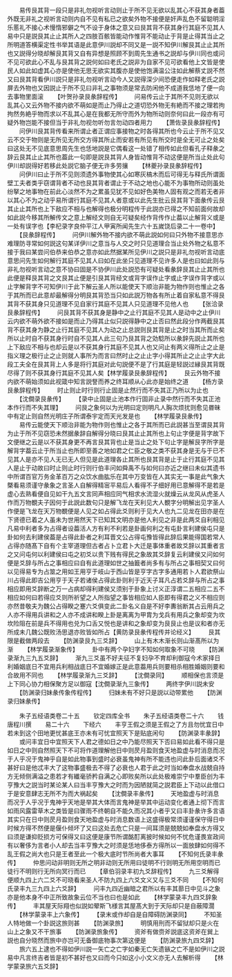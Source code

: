 <!-- { "loadSidebar": true } -->
　　易传艮其背一段只是非礼勿视听言动则止于所不见无欲以乱其心不获其身者葢外既无非礼之视听言动则内自不见有私已之欲矣外物不接便是奸声乱色不留聪明淫乐慝礼不接心术慢惰邪僻之气不设于身体之意又曰艮其背不获其身行其庭不见其人易中只是説艮其止止其所人之四肢百骸皆能动作惟背不能动止于背是止得其当止之所明道答横渠定性书举其语是此意伊川説却不同又是一説不知伊川解艮其止止其所也又説得分晓却解艮其背又自有异想是照顾不到周先生通书之説却与伊川同也或问不见可欲此心不乱与艮其背之説何如曰老氏之説非为自家不见可欲看他上文皆是使民人如此如虚其心亦是使他无思无欲实其腹亦是使他饱满温公注如此解蔡丈説不然又曰艮其背看伊川説只是非礼勿视听言动今人又説得深少间恐便走作如释老氏之説屏去外物也又因説止于所不见曰非礼之事物须是常去防闲他不成道我恁地了便一向去事物里面滚
　　【叶贺孙录艮彖辞程传】
　　问易传云止于其所不见则无欲以乱其心又云外物不接内欲不萌如是而止乃得止之道切恐外物无有絶而不接之理若拘拘然务絶乎物而求以不乱其心是在我都无所守而外为物所动则奈何曰此一段亦有可疑外物岂能不接但当于非礼勿视勿听勿言勿动四者用力
　　【萧佐录艮彖辞程传】
　　问伊川艮其背传看来所谓止者正谓应事接物之时各得其所也今云止于所不见又云不交于物则是无所见无所交方得其所止而安若有所见有所交时是全无可止之处矣曰这处无不见底意思周先生也恁地説是它偶看这一处错了相传如此但看孔子释彖之辞云艮其止止其所也葢此一句即是説艮其背人身皆动惟背不动这便是所当止处此句伊川却説得好若移此处説它脑子便无许多劳攘
　　【林夔孙录艮彖辞程传】
　　问伊川曰止于所不见则须遗外事物使其心如寒灰槁木而后可得无与释氏所谓面壁工夫者类乎窃谓背者不动也艮其背者谓止于不动之地也心能不为事物所动则虽处纷拏之地事物在前此心淡然不为之累虽见犹不见如好色美物人固有观之而若无者非以其心不为之动乎易所谓行其庭不见其人者意或以此先生批云艮其背下面彖传云艮其止止其所也上下敌应不相与也解得也极分明程传于此説亦已得之不知前面何故却如此説今移其所解传文之意上解经文则自无可疑矣经作背传作止葢以止解背义或是一处有误字也【李杞录字良仲平江人甲寅所闻先生六十五嵗饶后录二十一卷中】
　　【艮彖辞程传】
　　问伊川解外物不接内欲不萌此説如何曰只外物不接意思亦难理防寻常如何説这句某详伊川之意当与人交之时只见道理合当止处外物之私意不接于我曰某尝问伯恭来伯恭之意亦如此然据某所见伊川之説只是非礼勿视听言动底意思问先生如何解行其庭不见其人曰如在此坐只见道理不见许多人是也曰如此则与非礼勿视听言动之意不协曰固是不协伊川此处説恐有可疑处看彖辞艮其止止其所也此便是释艮其背之文艮其止便是引艮其背经文或背字误作止字或止字误作背字或以止字解背字不可知伊川于此下解云圣人所以能使天下顺治非能为物作则也惟止之各于其所而已此意却最解得分明艮其背恐当只如此説万物各有所止着自家私意不得艮其背不获其身只见道理不见自家行其庭不见其人只见道理不见他人也
　　【张洽录艮彖辞程传】
　　问艮其背不获其身是静中之止行其庭不见其人是动中之止伊川云内欲不萌外欲不接如是而止乃得其止似只説得静中之止否曰然此段分作两截艮其背不获其身为静之止行其庭不见其人为动之止总説则艮其背是止之时当其所而止矣所以止时自不获其身行时自不见其人此三句乃艮其背之効騐所以彖辞先説止其所也上下敌应不相与也却云是以不获其身行其庭不见其人也又问止有两义得所止之止是指义理之极行止之止则就人事所为而言曰然时止之止止字小得其所止之止止字大此段工夫全在艮其背上人多是将行其庭对此句説便不是了行其庭是轻説过縁艮其背既尽得了则不获其身行其庭不见其人矣【林学履录艮彖辞程传】
　　艮云外物不接内欲不萌始须如此视箴中知言説詧而养之终耳顺从心此亦是始终之道
　　【杨方录艮彖辞程传】
　　时止则止时行则行止固是止然行而不失其正乃所以为止也
　　【沈僴录艮彖传】
　　【录中止固是止池本作行固非止录中然行而不失其正池本作行而不失其理】
　　问艮之象何以为光明曰定则明凡人胸次烦扰则愈见昬昧中有定止则自然光明庄子所谓泰宇定而天光发是也
　　【林学履录艮彖传】
　　易传云能使天下顺治非能为物作则也惟止之各于其所而已此説甚当至谓艮其背为止于所不见窃恐未然据彖辞自解得分晓曰艮其止止其所也上句止字便是背字故下文便继之云是以不获其身更不再言艮其背也止是当止之处下句止字是解艮字所字是解背字葢云止于所当止也所即至善之地如君之仁臣之敬之类不获其身是无与于已不见其人是亦不见人无已无人但见是此道理各止其所也艮其背是止于止行其庭不见其人是止于动故曰时止则止时行则行伯丰问如舜禹不与如何曰亦近之继曰未似其遗书中所谓百官万务金革百万之众饮水曲肱乐在其中万变皆在人其实无一事是此气象大槩看易须谨守彖象之言圣人自解得精宻平易后人看得不子细好用已意解得不是若是虚心去熟看便自见如干九五文言同声相应同气相求水流湿火就燥云从龙风从虎圣人作而万物覩夫子因何于此説此数句只是解飞龙在天利见大人覩字分明解出见字圣人作便是飞龙在天万物覩便是人见之如占得此爻则利于见大人也九二见龙在田亦是在下贤德已着之人虽未为世用然天下已知其文明亦是他人利见之非是此两爻自利相见凡易中利者多为占得者设葢活人方有利不利若是卦画何利之有屯卦言利建侯屯只是卦如何去利建侯葢是占得此卦者之利耳晋文公占得屯豫皆得此辞后果能得国若常人占得亦随髙下自有个主宰道理但古者占卜立君卜大迁是事体重者故爻辞以其重者言之又问屯何以利建侯曰屯之初爻以贵下贱有得民之象故其爻辞复云利建侯又问如何便是爻辞与所占之事相应曰自有此道理如世之抽籖者尚多有与所占之事相契又曰何以见得易专为占筮之用如王用亨于岐山于西山皆是亨字古字多通用若卜人君欲祭山川占得此即吉公用亨于天子若诸侯占得此卦则利于近天子耳凡占若爻辞与所占之事相应即用爻辞断之万一占病却得利建侯又须别于卦象上讨义正淳谓二五相应二五不相应如何曰若得应爻则所祈望之人所指望之事皆相应如人臣即有得君之义不相应则亦然昔敬夫为魏公占得睽之蹇六爻俱变此二卦名义自是不好李夀翁断其占云用兵之人亦不得用兵讲和之人亦不成讲和睽上卦是离离为甲胄为戈兵有用兵之象却变为坎坎险阻在前是兵不得用也兑为口舌又悦也是讲和之象却变为艮艮止也是议和者亦无所成未几魏公既败汤思退亦败皆如所占【黄防录艮彖传程传并论经义】
　　艮其限是截做两段去
　　【防渊录艮九三爻辞】
　　山上有木木渐长则山渐髙所以为渐
　　【林学履录渐象传】
　　卦中有两个孕妇字不知如何取象不可晓
　　【防渊录渐九三九五爻辞】
　　渐九三爻虽不好夫征不复妇孕不育却利御寇今术家择日利婚姻底日不宜用兵利相战底日不宜婚嫁正是此意葢用兵则要相杀相胜婚姻则要和合故用不同也
　　【林学履录渐九三爻辞】
　　【沈僴录同】
　　顺相保也言须是上下同心协力相保聚方足以御寇【沈僴录渐九三象传】
　　两终字伊川説未安
　　【防渊录归妹彖传象传程传】
　　归妹未有不好只是説以动带累他
　　【防渊录归妹彖传】














　　朱子五经语类卷二十五
　　钦定四库全书
　　朱子五经语类卷二十六
　　钱唐程川撰
　　易二十六
　　下经六
　　丰亨王假之须是王假之了方且勿忧宜日中若未到这个田地更忧甚底王亦未有可忧宜照天下是贴底闲句
　　【防渊录丰彖辞】
　　或问丰宜日中宜照天下人君之德如日之中乃能尽照天下否曰易如此看不得只是如日之中则自然照天下不可将作道理解他日中则昃月盈则食天地盈虚与时消息而况于人乎况于鬼神乎自是如此物事到盛时必衰虽鬼神有所不能违也问此卦后面诸爻不甚好曰是他忒丰大了这物事盛极去不得了必衰也人君于此之时当如奉盘水战兢自持方无倾侧满溢之患若才有纎毫骄矜自满之心即败矣所以此处极难崇宁中羣臣创为丰亨豫大之説当时某论某人曰当丰亨豫大之时而为因陋就简之説君臣上下动以此借口于是安意肆志无所不为而大祸起矣
　　【沈僴录丰彖传】
　　天地盈虚与时消息而况于人乎况于鬼神乎天地是举其大体而言鬼神是举其中运动变化者通上彻下而言如雨风露雷草木之类皆是曰骤雨不终朝自不能久而况其小者乎又曰丰卦彖许多言语其实只在日中则昃月盈则食天地盈虚与时消息数语上这盛得极常须谨谨保守得日中时候方得不然便是偃仆倾坏了又曰这处去危亡只是一间耳须是兢兢如奉盘水方得又曰须是谦抑贬损方可保得又曰这便是康节所谓酩酊离披时候如何不忧危谨畏宣政间有以奢侈为言者小人却去当丰亨豫大之时须是恁地侈泰方得所以一面放肆如何得不乱王假之尚大也只是王者至此一个极大底时节所尚者大事耳
　　【不知何氏录丰彖传】
　　仲思问动非明则无所之明非动则无所用曰徒明不行则明无所用空明而已徒行不明则行无所向冥行而已
　　【章伯羽录丰初九爻辞程传】
　　九三爻解得便顺九四上六二爻不可晓看来圣人不防九四上六爻文义又与三爻不同
　　【不知何氏录丰九三九四上六爻辞】
　　问丰九四近幽暗之君所以有丰其蔀日中见斗之象亦是他本身不中正所致故象云位不当也曰也是如此
　　【林学蒙录丰九四爻辞象传】
　　丰其屋天际翔也似説如翚斯飞様言其屋髙大到于天际却只是自蔽障濶
　　【林学蒙录丰上六象传】
　　【录末或作却自是自障碍防渊录同】
　　不知圣人特地做一个卦説这旅则甚
　　【防渊录旅】
　　明慎用刑而不留狱却只是火在山上之象又不干旅事
　　【防渊录旅象传】
　　资斧有做赍斧説底这资斧在巽上説也自分晓然而旅中亦岂可无备御底物事次第这便是
　　【防渊录旅九四爻辞】
　　旅六五上逮也不得如伊川説一矢亡之亡字如秦无亡矢遗镞之亡不是如伊川之説易中凡言终吉者皆是初不甚好也又曰而今只如这小小文义亦无人去解析得
　　【林学蒙录旅六五爻辞】
